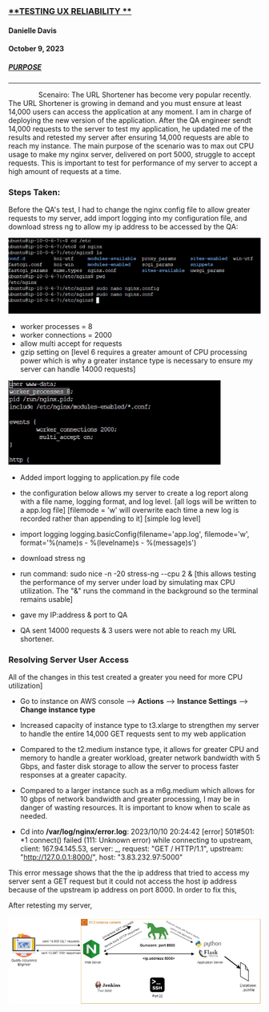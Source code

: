 ### <ins>**TESTING UX RELIABILITY **</ins>
#### **Danielle Davis**
#### **October 9, 2023**




##### <ins>**PURPOSE**</ins>
_________________________

&emsp;&emsp;&emsp;&emsp;   	Scenairo: The URL Shortener has become very popular recently. The URL Shortener is growing in demand and you must ensure at least 14,000 users can access the application at any moment. I am in charge of deploying the new version of the application. After the QA engineer sendt 14,000 requests to the server to test my application, he updated me of the results and retested my server after ensuring 14,000 requests are able to reach my instance. The main purpose of the scenario was to max out CPU usage to make my nginx server, delivered on port 5000, struggle to accept requests. This is important to test for performance of my server to accept a high amount of requests at a time.



### Steps Taken: 
Before the QA's test, I had to change the nginx config file to allow greater requests to my server, add import logging into my configuration file, and download stress ng to allow my ip address to be accessed by the QA:

![nginx.conf](https://github.com/DANNYDEE93/Blitz2/blob/main/nginfile.png)

* worker processes = 8
* worker connections = 2000
* allow multi accept for requests
* gzip setting on [level 6 requires a greater amount of CPU processing power which is why a greater instance type is necessary to ensure my server can handle 14000 requests]

![gzipsettings](https://github.com/DANNYDEE93/Blitz2/blob/main/nginxfile1.png)

* Added import logging to application.py file code
* the configuration below allows my server to create a log report along with a file name, logging format, and log level.
[all logs will be written to a app.log file]
[filemode = 'w' will overwrite each time a new log is recorded rather than appending to it]
[simple log level]
* import logging
logging.basicConfig(filename='app.log', filemode='w', format='%(name)s - %(levelname)s - %(message)s')
* download stress ng 
* run command: sudo nice -n -20 stress-ng --cpu 2 & [this allows testing the performance of my server under load by simulating max CPU utilization. The "&" runs the command in the background so the terminal remains usable]
* gave my IP:address & port to QA

*  QA sent 14000 requests & 3 users were not able to reach my URL shortener.


### Resolving Server User Access 

All of the changes in this test created a greater you need for more CPU utilization]

* Go to instance on AWS console --> **Actions** --> **Instance Settings** --> **Change instance type**
* Increased capacity of instance type to t3.xlarge to strengthen my server to handle the entire 14,000 GET requests sent to my web application
* 	Compared to the t2.medium instance type, it allows for greater CPU and memory to handle a greater workload, greater network bandwidth with 5 Gbps, and faster disk storage to allow the server to process faster responses at a greater capacity.
* 	Compared to a larger instance such as a m6g.medium which allows for 10 gbps of network bandwidth and greater processing, I may be in 	danger of wasting resources. It is important to know when to scale as needed.
  
*  Cd into **/var/log/nginx/error.log**:
2023/10/10 20:24:42 [error] 501#501: *1 connect() failed (111: Unknown error) while connecting to upstream, client: 167.94.145.53, server: _, request: "GET / HTTP/1.1", upstream: "http://127.0.0.1:8000/", host: "3.83.232.97:5000"

This error message shows that the the ip address that tried to access my server sent a GET request but it could not access the host ip address because of the upstream ip address on port 8000.
In order to fix this,   

After retesting my server, 


![systemdiagram](https://github.com/DANNYDEE93/Blitz2/blob/main/blitz2.jpg)




